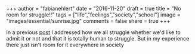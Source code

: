 +++
author = "fabianehlert"
date = "2016-11-20"
draft = true
title = "No room for struggle!!"
tags = ["life","feelings","society","school"]
image = "images/essential/sunrise.jpg"
comments = false
share = true
+++

In a previous [post](https://www.fabianehlert.com/post/struggling/) I addressed how we all struggle whether we'd like to admit it or not and that it is totally human to struggle. But in my experience there just isn't room for it everywhere in society
